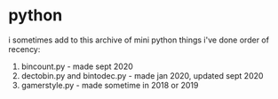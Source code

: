 # python
i sometimes add to this archive of mini python things i've done
order of recency:
1. bincount.py - made sept 2020
2. dectobin.py and bintodec.py - made jan 2020, updated sept 2020
3. gamerstyle.py - made sometime in 2018 or 2019